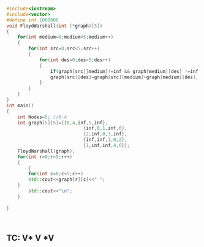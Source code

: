 <!-- The Floyd Warshall Algorithm is an all pair shortest path algorithm unlike Dijkstra and Bellman Ford which are single source shortest path algorithms. This algorithm works for both the directed and undirected weighted graphs. But, it does not work for the graphs with negative cycles (where the sum of the edges in a cycle is negative). It follows Dynamic Programming approach to check every possible path going via every possible node in order to calculate shortest distance between every pair of nodes. -->
```C++

#include<iostream>
#include<vector>
#define inf 1000000
void FloydWarshall(int (*graph)[5])
{
    for(int medium=0;medium<5;medium++)
    {
        for(int src=0;src<5;src++)
        {
            for(int des=0;des<5;des++)
            {
                if(graph[src][medium]!=inf && graph[medium][des] !=inf && graph[src][medium]+graph[medium][des]<graph[src][des])
                graph[src][des]=graph[src][medium]+graph[medium][des];
            }
        }
    }
}
int main()
{   
    int Nodes=5; //0-4
    int graph[5][5]={{0,4,inf,5,inf},
                            {inf,0,1,inf,6},
                            {2,inf,0,3,inf},
                            {inf,inf,1,0,2},
                            {1,inf,inf,4,0}};
    FloydWarshall(graph);
    for(int r=0;r<5;r++)
    {
        {
        for(int c=0;c<5;c++)
        std::cout<<graph[r][c]<<" ";
    }
        std::cout<<"\n";
    }
    
}




```

## TC: V* V *V
